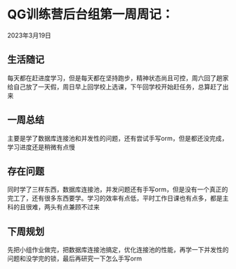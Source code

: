 # QG训练营后台组第一周周记：
2023年3月19日

## 生活随记

每天都在赶进度学习，但是每天都在坚持跑步，精神状态尚且可控，周六回了趟家给自己放了一天假，周日早上回学校上选课，下午回学校开始赶任务，总算赶了出来



## 一周总结

主要是学了数据库连接池和并发性的问题，还有尝试手写orm，但是都还没完成，学习进度还是稍微有点慢



## 存在问题

同时学了三样东西，数据库连接池，并发问题还有手写orm，但是没有一个真正的完工了，还有很多东西要学。学习的效率有点低，平时工作日课也有点多，都是主科的且很难，两头有点兼顾不过来



## 下周规划

先把小组作业做完，把数据库连接池搞定，优化连接池的性能，再学一下并发性的问题和没学完的锁，最后再研究一下怎么手写orm

